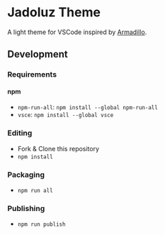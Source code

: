 # Jadoluz Theme

A light theme for VSCode inspired by [Armadillo](https://github.com/rahmanyerli/armadillo).

## Development

### Requirements

#### npm

- `npm-run-all`: `npm install --global npm-run-all`
- `vsce`: `npm install --global vsce`

### Editing

- Fork & Clone this repository
- `npm install`

### Packaging

- `npm run all`

### Publishing

- `npm run publish`
